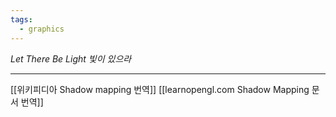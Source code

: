 ```yaml
---
tags:
  - graphics
---
```


_Let There Be Light_
_빛이 있으라_

---

[[위키피디아 Shadow mapping 번역]]
[[learnopengl.com Shadow Mapping 문서 번역]]